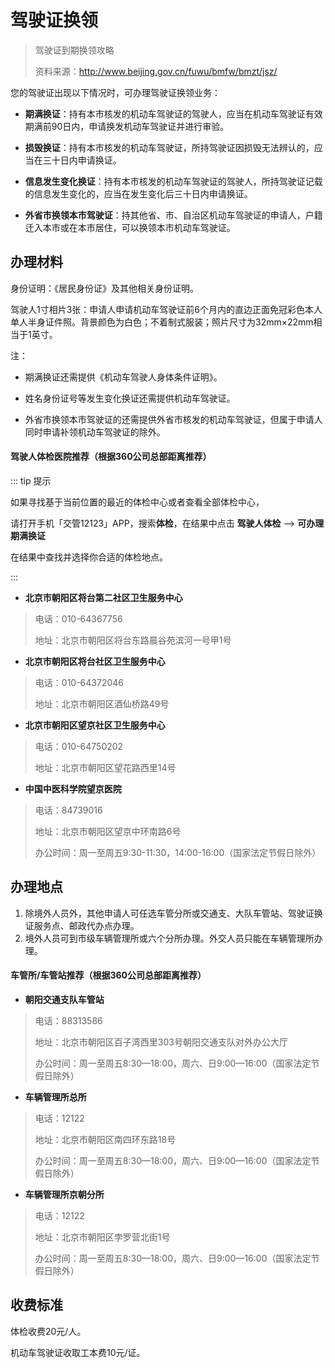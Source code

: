 # 驾驶证换领

>驾驶证到期换领攻略
>
>资料来源：http://www.beijing.gov.cn/fuwu/bmfw/bmzt/jsz/

您的驾驶证出现以下情况时，可办理驾驶证换领业务：

- **期满换证**：持有本市核发的机动车驾驶证的驾驶人，应当在机动车驾驶证有效期满前90日内，申请换发机动车驾驶证并进行审验。

- **损毁换证**：持有本市核发的机动车驾驶证，所持驾驶证因损毁无法辨认的，应当在三十日内申请换证。

- **信息发生变化换证**：持有本市核发的机动车驾驶证的驾驶人，所持驾驶证记载的信息发生变化的，应当在发生变化后三十日内申请换证。

- **外省市换领本市驾驶证**：持其他省、市、自治区机动车驾驶证的申请人，户籍迁入本市或在本市居住，可以换领本市机动车驾驶证。

## 办理材料

身份证明：《居民身份证》及其他相关身份证明。

驾驶人1寸相片3张：申请人申请机动车驾驶证前6个月内的直边正面免冠彩色本人单人半身证件照。背景颜色为白色；不着制式服装；照片尺寸为32mm×22mm相当于1英寸。

注：

- 期满换证还需提供《机动车驾驶人身体条件证明》。

- 姓名身份证号等发生变化换证还需提供机动车驾驶证。

- 外省市换领本市驾驶证的还需提供外省市核发的机动车驾驶证，但属于申请人同时申请补领机动车驾驶证的除外。

#### 驾驶人体检医院推荐（根据360公司总部距离推荐）

::: tip 提示

如果寻找基于当前位置的最近的体检中心或者查看全部体检中心，

请打开手机「交管12123」APP，搜索**体检**，在结果中点击 **驾驶人体检** --> **可办理期满换证**

在结果中查找并选择你合适的体检地点。

:::

- **北京市朝阳区将台第二社区卫生服务中心**
> 
> 电话：010-64367756
> 
> 地址：北京市朝阳区将台东路晨谷苑滨河一号甲1号

- **北京市朝阳区将台社区卫生服务中心**

> 电话：010-64372046
>
> 地址：北京市朝阳区酒仙桥路49号

- **北京市朝阳区望京社区卫生服务中心**

> 电话：010-64750202
> 
> 地址：北京市朝阳区望花路西里14号

- **中国中医科学院望京医院**

> 电话：84739016
>
> 地址：北京市朝阳区望京中环南路6号
>
> 办公时间：周一至周五9:30-11:30，14:00-16:00（国家法定节假日除外）

## 办理地点

1. 除境外人员外，其他申请人可任选车管分所或交通支、大队车管站、驾驶证换证服务点、邮政代办点办理。 
2. 境外人员可到市级车辆管理所或六个分所办理。外交人员只能在车辆管理所办理。

####  车管所/车管站推荐（根据360公司总部距离推荐）

- **朝阳交通支队车管站**
> 电话：88313586
> 
> 地址：北京市朝阳区百子湾西里303号朝阳交通支队对外办公大厅
> 
> 办公时间：周一至周五8:30—18:00，周六、日9:00—16:00（国家法定节假日除外）

- **车辆管理所总所**

> 电话：12122
> 
> 地址：北京市朝阳区南四环东路18号
> 
> 办公时间：周一至周五8:30—18:00，周六、日9:00—16:00（国家法定节假日除外）

- **车辆管理所京朝分所**
> 电话：12122
> 
> 地址：北京市朝阳区孛罗营北街1号
> 
> 办公时间：周一至周五8:30—18:00，周六、日9:00—16:00（国家法定节假日除外）



## 收费标准

体检收费20元/人。

机动车驾驶证收取工本费10元/证。
